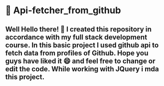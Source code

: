 # :notebook_with_decorative_cover: Api-fetcher_from_github

## Well Hello there! :wave: I created this repository in accordance with my full stack development course. In this basic project I used github api to fetch data from profiles of Github. Hope you guys have liked it :smile: and feel free to change or edit the code. While working with JQuery i mda this project.
